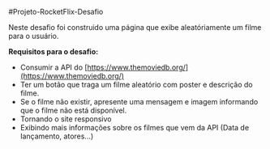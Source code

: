 #Projeto-RocketFlix-Desafio


Neste desafio foi construido uma página que exibe aleatóriamente um filme para o usuário. 

**Requisitos para o desafio:**

- Consumir a API do [https://www.themoviedb.org/](https://www.themoviedb.org/)
- Ter um botão que traga um filme aleatório com poster e descrição do filme.
- Se o filme não existir, apresente uma mensagem e imagem informando que o filme não está disponível.
- Tornando o site responsivo
- Exibindo mais informações sobre os filmes que vem da API (Data de lançamento, atores...)

